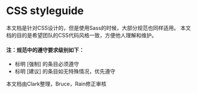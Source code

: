 # CSS styleguide

本文档是针对CSS设计的，但是使用Sass的时候，大部分规范也同样适用。
本文档的目的是希望团队的CSS代码风格一致，方便他人理解和维护。

#### 注：规范中的遵守要求级别如下：

* 标明 [强制] 的条目必须遵守
* 标明 [建议] 的条目如无特殊情况，优先遵守

本文档由Clark整理，Bruce，Rain修正审核

